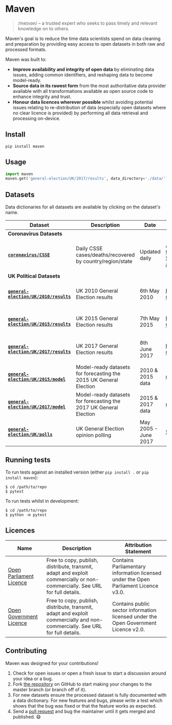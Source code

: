 # Maven
> /meɪvən/ – a trusted expert who seeks to pass timely and relevant knowledge on to others.

Maven's goal is to reduce the time data scientists spend on data cleaning and preparation by providing easy access to open datasets in both raw and processed formats.

Maven was built to:

- **Improve availability and integrity of open data** by eliminating data issues, adding common identifiers, and reshaping data to become model-ready.
- **Source data in its rawest form** from the most authoritative data provider available with all transformations available as open source code to enhance integrity and trust.
- **Honour data licences wherever possible** whilst avoiding potential issues relating to re-distribution of data (especially open datasets where no clear licence is provided) by performing all data retrieval and processing on-device.


## Install
```
pip install maven
```


## Usage
```python
import maven
maven.get('general-election/UK/2017/results', data_directory='./data/')
```


## Datasets
Data dictionaries for all datasets are available by clicking on the dataset's name.

| Dataset | Description | Date | Source | Licence |
| -- | -- | -- | -- | -- |
| **Coronavirus Datasets** |
| [**`coronavirus/CSSE`**](https://github.com/john-sandall/maven/tree/master/maven/datasets/coronavirus) | Daily CSSE cases/deaths/recovered by country/region/state | Updated daily | [Johns Hopkins Center for Systems Science and Engineering](https://github.com/CSSEGISandData/COVID-19/) | [See "Terms of Use" on CSSE repo](https://github.com/CSSEGISandData/COVID-19/) |
| **UK Political Datasets** |
| [**`general-election/UK/2010/results`**](https://github.com/john-sandall/maven/tree/master/maven/datasets/general_election) | UK 2010 General Election results | 6th May 2010 | [House of Commons Library](https://researchbriefings.parliament.uk/ResearchBriefing/Summary/CBP-8647) | [Open Parliament Licence v3.0](https://www.parliament.uk/site-information/copyright-parliament/open-parliament-licence/) |
| [**`general-election/UK/2015/results`**](https://github.com/john-sandall/maven/tree/master/maven/datasets/general_election) | UK 2015 General Election results | 7th May 2015 | [House of Commons Library](https://researchbriefings.parliament.uk/ResearchBriefing/Summary/CBP-8647) | [Open Parliament Licence v3.0](https://www.parliament.uk/site-information/copyright-parliament/open-parliament-licence/) |
| [**`general-election/UK/2017/results`**](https://github.com/john-sandall/maven/tree/master/maven/datasets/general_election) | UK 2017 General Election results | 8th June 2017 | [House of Commons Library](https://researchbriefings.parliament.uk/ResearchBriefing/Summary/CBP-8647) | [Open Parliament Licence v3.0](https://www.parliament.uk/site-information/copyright-parliament/open-parliament-licence/) |
| [**`general-election/UK/2015/model`**](https://github.com/john-sandall/maven/tree/master/maven/datasets/general_election) | Model-ready datasets for forecasting the 2015 UK General Election | 2010 & 2015 data | [uk_2015_model.py](https://github.com/john-sandall/maven/blob/master/maven/datasets/general_election/uk_2015_model.py) | Mixed |
| [**`general-election/UK/2017/model`**](https://github.com/john-sandall/maven/tree/master/maven/datasets/general_election) | Model-ready datasets for forecasting the 2017 UK General Election | 2015 & 2017 data | [uk_2017_model.py](https://github.com/john-sandall/maven/blob/master/maven/datasets/general_election/uk_2017_model.py) | Mixed |
| [**`general-election/UK/polls`**](https://github.com/john-sandall/maven/tree/master/maven/datasets/general_election) | UK General Election opinion polling | May 2005 - June 2017 | [SixFifty](https://github.com/six50/pipeline/tree/master/data/polls/) | Unknown |



## Running tests
To run tests against an installed version (either `pip install .` or `pip install maven`):
```
$ cd /path/to/repo
$ pytest
```

To run tests whilst in development:
```
$ cd /path/to/repo
$ python -m pytest
```


## Licences
| Name | Description | Attribution Statement |
| -- | -- | -- |
| [Open Parliament Licence](http://www.parliament.uk/site-information/copyright/open-parliament-licence/) | Free to copy, publish, distribute, transmit, adapt and exploit commercially or non-commercially. See URL for full details. | Contains Parliamentary information licensed under the Open Parliament Licence v3.0. |
| [Open Government Licence](http://www.nationalarchives.gov.uk/doc/open-government-licence/version/2/) | Free to copy, publish, distribute, transmit, adapt and exploit commercially and non-commercially. See URL for full details. | Contains public sector information licensed under the Open Government Licence v2.0. |


## Contributing
Maven was designed for your contributions!

1. Check for open issues or open a fresh issue to start a discussion around your idea or a bug.
2. Fork [the repository](https://github.com/john-sandall/maven) on GitHub to start making your changes to the master branch (or branch off of it).
3. For new datasets ensure the processed dataset is fully documented with a data dictionary. For new features and bugs, please write a test which shows that the bug was fixed or that the feature works as expected.
4. Send a [pull request](https://help.github.com/en/articles/creating-a-pull-request-from-a-fork) and bug the maintainer until it gets merged and published. 😄
